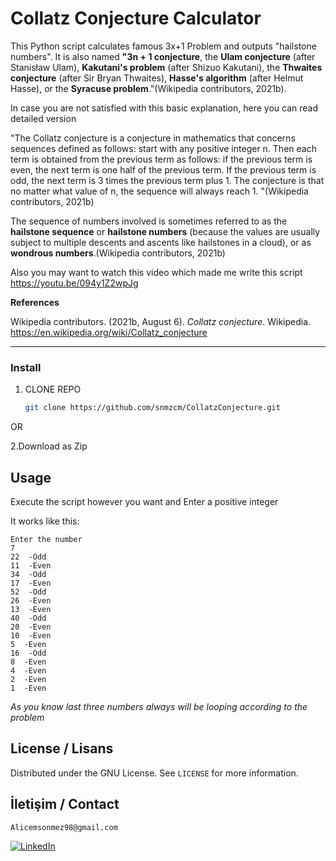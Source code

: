 # Collatz Conjecture Calculator 

This Python script calculates famous 3x+1 Problem and outputs "hailstone numbers".
It is also named **"3n + 1 conjecture**, the **Ulam conjecture** (after Stanisław Ulam), **Kakutani's problem** (after Shizuo Kakutani), the **Thwaites conjecture** (after Sir Bryan Thwaites), **Hasse's algorithm** (after Helmut Hasse), or the **Syracuse problem**."(Wikipedia contributors, 2021b).

In case you are not satisfied with this basic explanation, here you can read detailed version

"The Collatz conjecture is a conjecture in mathematics that concerns sequences defined as follows: start with any positive integer n. Then each term is obtained from the previous term as follows: if the previous term is even, the next term is one half of the previous term. If the previous term is odd, the next term is 3 times the previous term plus 1. The conjecture is that no matter what value of n, the sequence will always reach 1. "(Wikipedia contributors, 2021b)

The sequence of numbers involved is sometimes referred to as the **hailstone sequence** or **hailstone numbers** (because the values are usually subject to multiple descents and ascents like hailstones in a cloud), or as **wondrous numbers**.(Wikipedia contributors, 2021b)

Also you may want to watch this video which made me write this script
https://youtu.be/094y1Z2wpJg

**References**

Wikipedia contributors. (2021b, August 6). *Collatz conjecture*. Wikipedia.
  https://en.wikipedia.org/wiki/Collatz_conjecture
    
___________________________________________________________________________________________________________________________________________________________________

###  Install

1. CLONE REPO
   ```sh
   git clone https://github.com/snmzcm/CollatzConjecture.git
   ```
  OR
  
  2.Download as Zip

##  Usage

Execute the script however you want and 
 Enter a positive integer

It works like this:
```
Enter the number
7
22  -Odd
11  -Even
34  -Odd
17  -Even
52  -Odd
26  -Even
13  -Even
40  -Odd
20  -Even
10  -Even
5  -Even
16  -Odd
8  -Even
4  -Even
2  -Even
1  -Even

```
*As you know last three numbers always will be looping according to the problem*

## License / Lisans

Distributed under the GNU License. See `LICENSE` for more information.

## İletişim / Contact

``` Alicemsonmez98@gmail.com ```

[![LinkedIn][linkedin-shield]][linkedin-url]


[license-shield]: https://img.shields.io/github/license/snmzcm/repo.svg?style=for-the-badge
[license-url]: https://github.com/snmzcm/BasicEncPY/blob/main/LICENSE
[linkedin-shield]: https://img.shields.io/badge/-LinkedIn-black.svg?style=for-the-badge&logo=linkedin&colorB=555
[linkedin-url]: https://www.linkedin.com/in/cem-sönmez-01a58a196/
